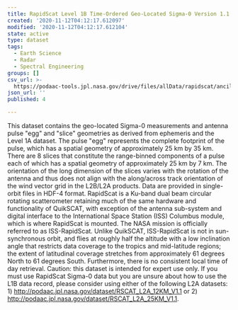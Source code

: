 ```yaml
---
title: RapidScat Level 1B Time-Ordered Geo-Located Sigma-0 Version 1.1
created: '2020-11-12T04:12:17.612097'
modified: '2020-11-12T04:12:17.612104'
state: active
type: dataset
tags:
  - Earth Science
  - Radar
  - Spectral Engineering
groups: []
csv_url: >-
  https://podaac-tools.jpl.nasa.gov/drive/files/allData/rapidscat/ancillary/revtime.csv
json_url: ''
published: 4

---
```

This dataset contains the geo-located Sigma-0 measurements and antenna pulse  "egg" and "slice" geometries as derived from ephemeris and the Level 1A dataset. The pulse "egg" represents the complete footprint of the pulse, which has a spatial geometry of approximately 25 km by 35 km. There are 8 slices that constitute the range-binned components of a pulse each of which has a spatial geometry of approximately 25 km by 7 km. The orientation of the long dimension of the slices varies with the rotation of the antenna and thus does not align with the along/across track orientation of the wind vector grid in the L2B/L2A products. Data are provided in single-orbit files in HDF-4 format. RapidScat is a Ku-band dual beam circular rotating scatterometer retaining much of the same hardware and functionality of QuikSCAT, with exception of the antenna sub-system and digital interface to the International Space Station (ISS) Columbus module, which is where RapidScat is mounted. The NASA mission is officially referred to as ISS-RapidScat. Unlike QuikSCAT, ISS-RapidScat is not in sun-synchronous orbit, and flies at roughly half the altitude with a low inclination angle that restricts data coverage to the tropics and mid-latitude regions; the extent of latitudinal coverage stretches from approximately 61 degrees North to 61 degrees South. Furthermore, there is no consistent local time of day retrieval. Caution: this dataset is intended for expert use only. If you must use RapidScat Sigma-0 data but you are unsure about how to use the L1B data record, please consider using either of the following L2A datasets: 1) http://podaac.jpl.nasa.gov/dataset/RSCAT_L2A_12KM_V1.1 or 2) http://podaac.jpl.nasa.gov/dataset/RSCAT_L2A_25KM_V1.1.
